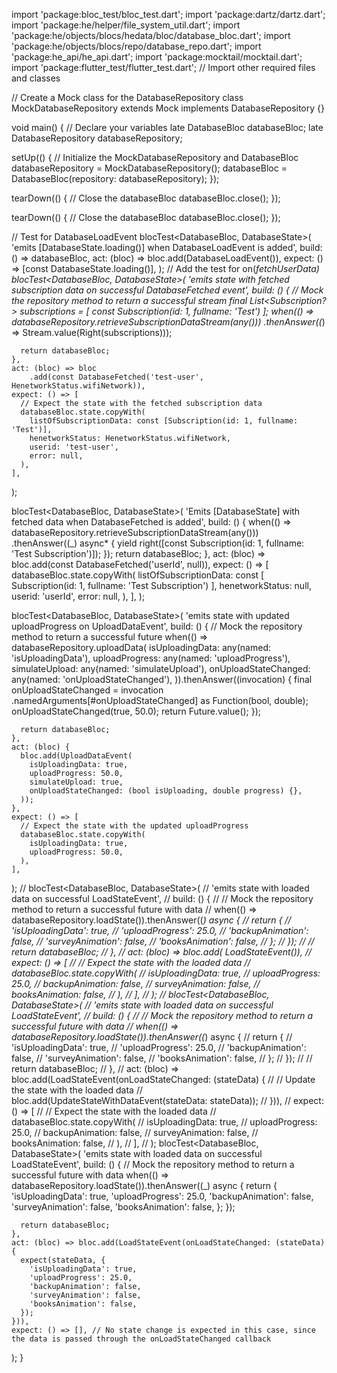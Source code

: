 import 'package:bloc_test/bloc_test.dart';
import 'package:dartz/dartz.dart';
import 'package:he/helper/file_system_util.dart';
import 'package:he/objects/blocs/hedata/bloc/database_bloc.dart';
import 'package:he/objects/blocs/repo/database_repo.dart';
import 'package:he_api/he_api.dart';
import 'package:mocktail/mocktail.dart';
import 'package:flutter_test/flutter_test.dart';
// Import other required files and classes

// Create a Mock class for the DatabaseRepository
class MockDatabaseRepository extends Mock implements DatabaseRepository {}

void main() {
// Declare your variables
late DatabaseBloc databaseBloc;
late DatabaseRepository databaseRepository;

setUp(() {
// Initialize the MockDatabaseRepository and DatabaseBloc
databaseRepository = MockDatabaseRepository();
databaseBloc = DatabaseBloc(repository: databaseRepository);
});

tearDown(() {
// Close the databaseBloc
databaseBloc.close();
});

tearDown(() {
// Close the databaseBloc
databaseBloc.close();
});

// Test for DatabaseLoadEvent
blocTest<DatabaseBloc, DatabaseState>(
'emits [DatabaseState.loading()] when DatabaseLoadEvent is added',
build: () => databaseBloc,
act: (bloc) => bloc.add(DatabaseLoadEvent()),
expect: () => [const DatabaseState.loading()],
);
// Add the test for on<DatabaseFetched>(_fetchUserData)
blocTest<DatabaseBloc, DatabaseState>(
'emits state with fetched subscription data on successful DatabaseFetched event',
build: () {
// Mock the repository method to return a successful stream
final List<Subscription?> subscriptions = [
const Subscription(id: 1, fullname: 'Test')
];
when(() => databaseRepository.retrieveSubscriptionDataStream(any()))
.thenAnswer((_) => Stream.value(Right(subscriptions)));

      return databaseBloc;
    },
    act: (bloc) => bloc
        .add(const DatabaseFetched('test-user', HenetworkStatus.wifiNetwork)),
    expect: () => [
      // Expect the state with the fetched subscription data
      databaseBloc.state.copyWith(
        listOfSubscriptionData: const [Subscription(id: 1, fullname: 'Test')],
        henetworkStatus: HenetworkStatus.wifiNetwork,
        userid: 'test-user',
        error: null,
      ),
    ],
);

blocTest<DatabaseBloc, DatabaseState>(
'Emits [DatabaseState] with fetched data when DatabaseFetched is added',
build: () {
when(() => databaseRepository.retrieveSubscriptionDataStream(any()))
.thenAnswer((_) async* {
yield right([const Subscription(id: 1, fullname: 'Test Subscription')]);
});
return databaseBloc;
},
act: (bloc) => bloc.add(const DatabaseFetched('userId', null)),
expect: () => [
databaseBloc.state.copyWith(
listOfSubscriptionData: const [
Subscription(id: 1, fullname: 'Test Subscription')
],
henetworkStatus: null,
userid: 'userId',
error: null,
),
],
);

blocTest<DatabaseBloc, DatabaseState>(
'emits state with updated uploadProgress on UploadDataEvent',
build: () {
// Mock the repository method to return a successful future
when(() => databaseRepository.uploadData(
isUploadingData: any(named: 'isUploadingData'),
uploadProgress: any(named: 'uploadProgress'),
simulateUpload: any(named: 'simulateUpload'),
onUploadStateChanged: any(named: 'onUploadStateChanged'),
)).thenAnswer((invocation) {
final onUploadStateChanged = invocation
.namedArguments[#onUploadStateChanged] as Function(bool, double);
onUploadStateChanged(true, 50.0);
return Future.value();
});

      return databaseBloc;
    },
    act: (bloc) {
      bloc.add(UploadDataEvent(
        isUploadingData: true,
        uploadProgress: 50.0,
        simulateUpload: true,
        onUploadStateChanged: (bool isUploading, double progress) {},
      ));
    },
    expect: () => [
      // Expect the state with the updated uploadProgress
      databaseBloc.state.copyWith(
        isUploadingData: true,
        uploadProgress: 50.0,
      ),
    ],
);
// blocTest<DatabaseBloc, DatabaseState>(
//   'emits state with loaded data on successful LoadStateEvent',
//   build: () {
//     // Mock the repository method to return a successful future with data
//     when(() => databaseRepository.loadState()).thenAnswer((_) async {
//       return {
//         'isUploadingData': true,
//         'uploadProgress': 25.0,
//         'backupAnimation': false,
//         'surveyAnimation': false,
//         'booksAnimation': false,
//       };
//     });
//
//     return databaseBloc;
//   },
//   act: (bloc) => bloc.add( LoadStateEvent()),
//   expect: () => [
//     // Expect the state with the loaded data
//     databaseBloc.state.copyWith(
//       isUploadingData: true,
//       uploadProgress: 25.0,
//       backupAnimation: false,
//       surveyAnimation: false,
//       booksAnimation: false,
//     ),
//   ],
// );
// blocTest<DatabaseBloc, DatabaseState>(
//   'emits state with loaded data on successful LoadStateEvent',
//   build: () {
//     // Mock the repository method to return a successful future with data
//     when(() => databaseRepository.loadState()).thenAnswer((_) async {
//       return {
//         'isUploadingData': true,
//         'uploadProgress': 25.0,
//         'backupAnimation': false,
//         'surveyAnimation': false,
//         'booksAnimation': false,
//       };
//     });
//
//     return databaseBloc;
//   },
//   act: (bloc) => bloc.add(LoadStateEvent(onLoadStateChanged: (stateData) {
//     // Update the state with the loaded data
//     bloc.add(UpdateStateWithDataEvent(stateData: stateData));
//   })),
//   expect: () => [
//     // Expect the state with the loaded data
//     databaseBloc.state.copyWith(
//       isUploadingData: true,
//       uploadProgress: 25.0,
//       backupAnimation: false,
//       surveyAnimation: false,
//       booksAnimation: false,
//     ),
//   ],
// );
blocTest<DatabaseBloc, DatabaseState>(
'emits state with loaded data on successful LoadStateEvent',
build: () {
// Mock the repository method to return a successful future with data
when(() => databaseRepository.loadState()).thenAnswer((_) async {
return {
'isUploadingData': true,
'uploadProgress': 25.0,
'backupAnimation': false,
'surveyAnimation': false,
'booksAnimation': false,
};
});

      return databaseBloc;
    },
    act: (bloc) => bloc.add(LoadStateEvent(onLoadStateChanged: (stateData) {
      expect(stateData, {
        'isUploadingData': true,
        'uploadProgress': 25.0,
        'backupAnimation': false,
        'surveyAnimation': false,
        'booksAnimation': false,
      });
    })),
    expect: () => [], // No state change is expected in this case, since the data is passed through the onLoadStateChanged callback
);
}
